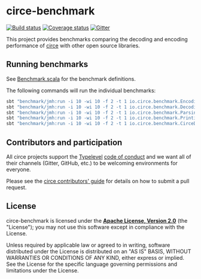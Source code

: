 # circe-benchmark

[![Build status](https://img.shields.io/travis/circe/circe-benchmark/master.svg)](https://travis-ci.org/circe/circe-benchmark)
[![Coverage status](https://img.shields.io/codecov/c/github/circe/circe-spray/master.svg)](https://codecov.io/github/circe/circe-benchmark)
[![Gitter](https://img.shields.io/badge/gitter-join%20chat-green.svg)](https://gitter.im/circe/circe)

This project provides benchmarks comparing the decoding and encoding performance of [circe][circe] with other open source libraries.

## Running benchmarks

See [Benchmark.scala](modules/benchmark/src/main/scala/io/circe/benchmark/Benchmark.scala) for the benchmark definitions.

The following commands will run the individual benchmarks:
```bash
sbt "benchmark/jmh:run -i 10 -wi 10 -f 2 -t 1 io.circe.benchmark.EncodingBenchmark"
sbt "benchmark/jmh:run -i 10 -wi 10 -f 2 -t 1 io.circe.benchmark.DecodingBenchmark"
sbt "benchmark/jmh:run -i 10 -wi 10 -f 2 -t 1 io.circe.benchmark.ParsingBenchmark"
sbt "benchmark/jmh:run -i 10 -wi 10 -f 2 -t 1 io.circe.benchmark.PrintingBenchmark"
sbt "benchmark/jmh:run -i 10 -wi 10 -f 2 -t 1 io.circe.benchmark.CirceDerivationBenchmark"
```

## Contributors and participation

All circe projects support the [Typelevel][typelevel] [code of conduct][code-of-conduct] and we want
all of their channels (Gitter, GitHub, etc.) to be welcoming environments for everyone.

Please see the [circe contributors' guide][contributing] for details on how to submit a pull
request.

## License

circe-benchmark is licensed under the **[Apache License, Version 2.0][apache]**
(the "License"); you may not use this software except in compliance with the
License.

Unless required by applicable law or agreed to in writing, software
distributed under the License is distributed on an "AS IS" BASIS,
WITHOUT WARRANTIES OR CONDITIONS OF ANY KIND, either express or implied.
See the License for the specific language governing permissions and
limitations under the License.

[apache]: http://www.apache.org/licenses/LICENSE-2.0
[circe]: https://github.com/circe/circe
[code-of-conduct]: http://typelevel.org/conduct.html
[contributing]: https://circe.github.io/circe/contributing.html
[typelevel]: http://typelevel.org/
